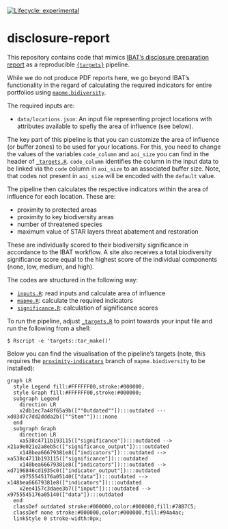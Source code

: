 
<!-- README.md is generated from README.Rmd. Please edit that file -->

<!-- badges: start -->

[![Lifecycle:
experimental](https://img.shields.io/badge/lifecycle-experimental-orange.svg)](https://www.tidyverse.org/lifecycle/#experimental)
<!-- badges: end -->

# disclosure-report

This repository contains code that mimics [IBAT’s disclosure preparation
report](https://www.ibat-alliance.org/sample-downloads) as a
reproducible [`{targets}`](https://books.ropensci.org/targets/)
pipeline.

While we do not produce PDF reports here, we go beyond IBAT’s
functionality in the regard of calculating the required indicators for
entire portfolios using
[`mapme.bidiversity`](https://github.com/mapme-initiative/mapme.biodiversity).

The required inputs are:

- `data/locations.json`: An input file representing project locations
  with attributes available to spefiy the area of influence (see below).

The key part of this pipeline is that you can customize the area of
influence (or buffer zones) to be used for your locations. For this, you
need to change the values of the variables `code_column` and `aoi_size`
you can find in the header of [`_targets.R`](_targets.R). `code_column`
identifies the column in the input data to be linked via the `code`
column in `aoi_size` to an associated buffer size. Note, that codes not
present in `aoi_size` will be encoded with the `default` value.

The pipeline then calculates the respective indicators within the area
of influence for each location. These are:

- proximity to protected areas
- proximity to key biodiversity areas
- number of threatened species
- maximum value of STAR layers threat abatement and restoration

These are individually scored to their biodiversity significance in
accordance to the IBAT workflow. A site also receives a total
biodiversity significance score equal to the highest score of the
individual components (none, low, medium, and high).

The codes are structured in the following way:

- [`inputs.R`](R/inputs.R): read inputs and calculate area of influence
- [`mapme.R`](R/mapme.R): calculate the required indicators
- [`significance.R`](R/significance.R): calculation of significance
  scores

To run the pipeline, adjust [`_targets.R`](_targets.R) to point towards
your input file and run the following from a shell:

``` shell
$ Rscript -e 'targets::tar_make()'
```

Below you can find the visualisation of the pipeline’s targets (note,
this requires the
[`proximity-indicators`](https://github.com/mapme-initiative/mapme.biodiversity/tree/proximity-indicators)
branch of `mapme.biodiversity` to be installed):

``` mermaid
graph LR
  style Legend fill:#FFFFFF00,stroke:#000000;
  style Graph fill:#FFFFFF00,stroke:#000000;
  subgraph Legend
    direction LR
    x2db1ec7a48f65a9b([""Outdated""]):::outdated --- xd03d7c7dd2ddda2b([""Stem""]):::none
  end
  subgraph Graph
    direction LR
    xa538c4711b193115(["significance"]):::outdated --> x21a9e021e2a8eb5c(["significance_output"]):::outdated
    x148bea66679381e8(["indicators"]):::outdated --> xa538c4711b193115(["significance"]):::outdated
    x148bea66679381e8(["indicators"]):::outdated --> xd7196846cd1935c0(["indicator_output"]):::outdated
    x9755545176a05140(["data"]):::outdated --> x148bea66679381e8(["indicators"]):::outdated
    x2ee4157c3daee3b7(["input"]):::outdated --> x9755545176a05140(["data"]):::outdated
  end
  classDef outdated stroke:#000000,color:#000000,fill:#78B7C5;
  classDef none stroke:#000000,color:#000000,fill:#94a4ac;
  linkStyle 0 stroke-width:0px;
```
